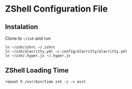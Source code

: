 # ZShell Configuration File

## Instalation

Clone to `~/zsh` and run

```
ln ~/zsh/zshrc ~/.zshrc
ln ~/zsh/alacritty.yml ~/.config/alacritty/alacritty.yml
ln ~/zsh/.hyper.js ~/.hyper.js
```

## ZShell Loading Time

```
repeat 5 /usr/bin/time zsh -i -c exit
```
